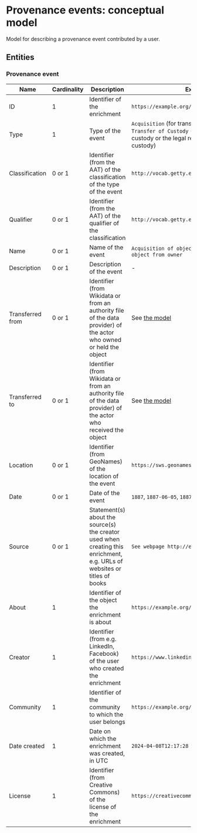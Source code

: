 # Provenance events: conceptual model

Model for describing a provenance event contributed by a user.

## Entities

### Provenance event

|Name|Cardinality|Description|Example|
|-|-|-|-|
|ID|1|Identifier of the enrichment|`https://example.org/prov-event-4`|
|Type|1|Type of the event|`Acquisition` (for transfer of legal ownership), `Transfer of Custody` (for transfer of physical custody or the legal responsibility for physical custody)|
|Classification|0 or 1|Identifier (from the AAT) of the classification of the type of the event|`http://vocab.getty.edu/aat/300417637`|
|Qualifier|0 or 1|Identifier (from the AAT) of the qualifier of the classification|`http://vocab.getty.edu/aat/300435722`|
|Name|0 or 1|Name of the event|`Acquisition of object from seller`, `Theft of object from owner`|
|Description|0 or 1|Description of the event|-|
|Transferred from|0 or 1|Identifier (from Wikidata or from an authority file of the data provider) of the actor who owned or held the object|See [the model](../actors/conceptual.md)|
|Transferred to|0 or 1|Identifier (from Wikidata or from an authority file of the data provider) of the actor who received the object|See [the model](../actors/conceptual.md)|
|Location|0 or 1|Identifier (from GeoNames) of the location of the event|`https://sws.geonames.org/1642911/`|
|Date|0 or 1|Date of the event|`1887`, `1887-06-05`, `1887-1889`|
|Source|0 or 1|Statement(s) about the source(s) the creator used when creating this enrichment, e.g. URLs of websites or titles of books|`See webpage http://example.org/3`|
|About|1|Identifier of the object the enrichment is about|`https://example.org/object`|
|Creator|1|Identifier (from e.g. LinkedIn, Facebook) of the user who created the enrichment|`https://www.linkedin.com/in/person/`|
|Community|1|Identifier of the community to which the user belongs|`https://example.org/community-1`|
|Date created|1|Date on which the enrichment was created, in UTC|`2024-04-08T12:17:28`|
|License|1|Identifier (from Creative Commons) of the license of the enrichment|`https://creativecommons.org/licenses/by/4.0/`|
